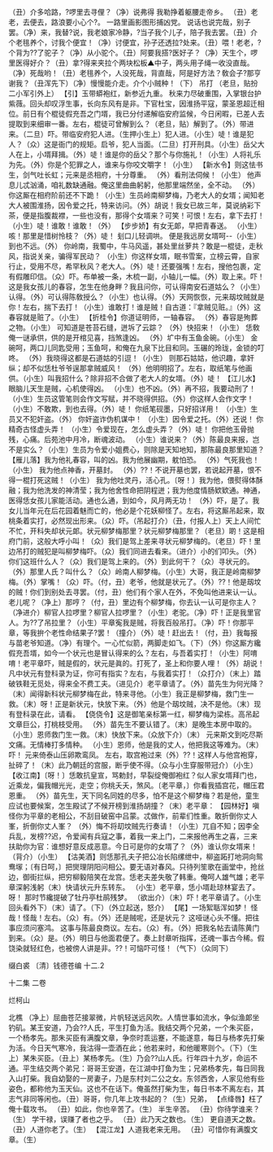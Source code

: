<!-- { "loadSidebar": true } -->
（丑）介多哈路，?啰里去寻俚？（净）说弗得
我勒挣着躯腰走帝乡。
（丑）老老，去便去，路浪要小心个?。
一路里画影图形捕凶党。
说话也说完哉，别子罢。（净）来，我替?说，我老娘家冷静，?当子我个儿子，陪子我去罢。（丑）介个老毴养个，讨我个便宜！（净）讨便宜，孙子还透拉?处来。（丑）喂！老老，?个背为??了驼子？（净）从小驼个。（丑）阿要我搭?医好子？（净）天生个，啰里医得好介？（丑）拿?得来夹拉个两块松板▲中子，两头用子绳一收没直哉。（净）死哉哟！（丑）老毴养个，人没死哉，背直哉，阿是好方法？敎会子?那亨谢我？（丑浑先下）（净）慢慢能介走。介个小贼种！（下）
吊打
（老旦，贴扮二小军引外上）
【引】玉带蟒袍红，新参近九重。
秋来力尽破重围，入掌银台护紫薇。回头却叹浮生事，长向东风有是非。下官杜宝，因淮扬平寇，蒙圣恩超迁相位。前日有个棍徒假充吾之门壻，我已分付递解临安府监候，今日闲暇，已差人去提取到来细审一番。左右，棍徒可曾解到么？（老旦，贴）解到了。（外）带进来。（二旦）吓。带临安府犯人进。（生押小生上）犯人进。（小生）唗！谁是犯人？（众）这是衙门的规矩。启爷，犯人当面。（二旦）打开刑具。（小生）岳父大人在上，小壻拜揖。（外）唗！谁是你的岳父？那个与你施礼！（小生）人将礼乐为先。（外）你是个犯罪之人，谁来与你咬文嚼字！（小生）
【新水令】则这怯书生，剑气吐长虹；元来是丞相府，十分尊重。
（外）看刑法伺候！（小生）
他声息儿忒汹涌，咱礼数缺通融。俺这里曲曲躬躬，他那里端然坐，全不动。
（外）你这厮在相府阶前还不下跪！（小生）生员岭南柳梦梅，乃老大人的女壻；闻知老大人被围淮扬，因令爱之托，特来访问。（外）胡说！我女已故三年，莫说纳彩下茶，便是指腹裁襟，一些也没有，那得个女壻来？可笑！可恨！左右，拿下去打！（小生）唗！谁敢！谁敢！（外）
【步步娇】有女无郞，早把青春送。
（小生）咳！那里是惜树怜枝？（外）唗！
刬口儿轻调哄。
便是我远房女壻呵--（小生）到也不远。（外）
你岭南，我蜀中，牛马风遥，甚处里丝萝共？敢是一棍徒，走秋风，指说关亲，骗得军民动？
（小生）你这样女壻，眠书雪案，立榜云霄，自家行止，受用不尽，希罕秋风？老大人。（外）唗！还要强嘴！左右，搜他包裹，定有假雕印信。（众）吓。布单被一条，木梳一副，小轴儿一幅。（外）取上来。吓！这是我女孩儿的春容，怎生在他身畔？我且问你，可认得南安石道姑么？（小生）认得。（外）可认得陈敎授么？（小生）也认得。（外）天网恢恢，元来刼坟贼就是你！左右，揣下去打！（小生）谁敢打！谁是贼！自古道：『拿贼见赃。』（外）这春容就是赃了。（小生）
【折桂令】你道证明师，一轴春容。
（外）春容是殉葬之物。（小生）
可知道是苍苔石缝，迸坼了云踪？
（外）快招来！（小生）
恁敎俺一谜承供，供的是开棺见喜，挡煞逢凶。
（外）圹中有玉鱼金碗。（小生）
金碗呵，两口儿同匙受用；玉鱼呵，和俺在九泉下比目和同。玉碾的玲珑，金锁的叮咚。
（外）我晓得这都是石道姑的引逗！（小生）
则那石姑姑，他识趣，拿奸纵；却不似恁杜爷爷逞那拿贼威风！
（外）他明明招了。左右，取纸笔与他画供。（小生）叫我招什么？除非招不合做了老大人的女壻。（外）唗！
【江儿水】眼脑儿天生是贼，心机使得凶。
（小生）也不凶。（外）再不招，我要动刑了！（小生）生员这管笔则会作文写赋，并不晓得供招。（外）你这样人会作文字！（小生）不敢欺，到也去得。（外）唗！
你纸笔砚墨，只好招详用！
（小生）生员又不犯奸盗。（外）
你奸盗诈伪机谋中！
（小生）因令爱之托。（外）还说！
你精奇古怪虚头弄！
（小生）令爱现在，怎么虚头弄？（外）唗！
你把他玉骨抛残，心痛。后苑池中月冷，断魂波动。
（小生）谁说来？（外）陈最良来报，岂不是实么？（小生）生员为令爱小姐费心，则除是天知地知，那陈最良那里知道？
【雁儿落】我为他礼春容，叫的凶。我为他展幽期，躭怕恐。
（外）气死我也！（小生）
我为他点神香，开墓封。
（外）??！不说开墓也罢，若说起开墓，恨不得一棍打死这贼！（小生）
我为他吐灵丹，活心孔。〔呀！〕我为他，偎熨得体酥融；我为他洗发的神清莹；我为他舍性命把阴程迸；我为他度情肠欵欵通。神通，医得恁女孩儿家能活动。通也么通，到如今，风月两无功！
（外）吓，是了。我女儿当年元在后花园着魅而亡的，他必是个花妖柳怪了。左右，将这厮吊起来，取桃条着实打，必然现出形来。（众）吓。（吊起打介）（丑，付报人上）天上人间忙不忙，开科失却状元郞。状元柳梦梅那里？状元柳梦梅那里？（老旦）啲！这是相府门前，这般大呼小叫！（众）我们是驾上差来寻状元柳梦梅的。（老旦）吓！里边吊打的贼犯是叫柳梦梅吓。（众）我们同进去看来。（进介）小的们叩头。（外）你们这班什么人？（众）我们是驾上来的。（外）到此何干？（众）寻状元的。（外）那里人氏？叫什么？（众）岭南人柳梦梅。（小生）大哥，我正是岭南柳梦梅。（外）掌嘴！（众）吓。（付，丑）老爷，他就是状元了。（外）??！他是刼坟的贼！你们到别处去寻罢。（付，丑）他们有个家人在外，不免叫他进来认一认。老儿呢？（净上）那哼？（付，丑）里边有个柳梦梅，你去认一认可是你主人？（净进介）柳官人拉啰里？柳官人拉啰里？（小生）老驼。（净）吓！正是我里官人。为??了吊拉里？（小生）平章寃我是贼，将我百般吊打。（净）吓！你那平章，等我拚个老性命结果子?罢！（撞介）（外）唗！赶出去！（付，丑）我每报与苗老爷知道。（净）有理个。一心忙似箭，两脚走如飞。（下）（外）你这厮方纔假充吾壻，如今一个状元也是冒认得来的么？左右，与吾着实打！（小生）阿唷唷！老平章吓，贼是假的，状元是眞的。打死了，圣上和你要人哩！（外）胡说！凡中状元有登科录为证，你可有指实？左右，与我着实打！（众打介）（末上）踏破铁鞋无觅处，得来全不费工夫。（进见介）老平章请了。（外）苗先生为何光降？（末）闻得新科状元柳梦梅在此，特来寻他。（小生）我正是柳梦梅，救门生一救。（末）呀！正是新状元，快放下来。（外）他是个刼坟贼，决不是他。（末）现有登科录在此，请看。
【侥侥令】这是御笔亲标第一红，柳梦梅为梁栋。高吊起文章巨公，打桃枝受用。
（外）苗先生不要认错了。（末）是晚生本房中取的。（小生）恩师救门生一救。（末）快放下来。（众放下介）（末）
元来斯文到吃尽斯文痛。无情棒打多情种。
（小生）恩师，他是我的丈人，他把我这等难为。（末）吓！
元来倚泰山压卵欺鸾凤。
左右，取宫袍过来（外）??！这样人与他宫袍穿，扯碎了！（末）此乃朝廷的宫服，断乎使不得。（众与小生穿服带冠介）（小生）
【收江南】〔呀！〕恁敢抗皇宣，骂勅封，早裂绽俺御袍红？似人家女壻拜门也，近乘龙，偏我帽光光，走空；你桃夭夭，煞风。〔老平章，〕你看我插宫花，帽压君恩重。
（外）苗先生，天下同名同姓的尽多，怕不是这个柳梦梅？若是他，童生应试也要候案，怎生殿试了不候开榜到淮扬胡撞？（末）老平章：
【园林好】嗔怪你为平章的老相公，不刮目破窑中吕蒙。忒做作，前辈们性重。敢折倒你丈人峯，折倒你丈人峯？
（外）悔不将刧坟贼先行奏请！（小生）兀自不知；因李全兵乱，发榜??迟，令爱闻有兵寇之事，着我一来上门，二来报他再生之喜，三来扶助你为官：谁想好意反成恶意。今日可是你的女壻了？（外）谁认你女壻来！（背介）（小生）
【沽美酒】则恁那孔夫子把公冶长陷缧绁中，柳盗跖打地洞向鸳鸯塜；〔有日呵，〕把爕理阴阳问相公。要无语对春风。只待列笙歌在画堂中，抢丝边，御街拦纵，把穷柳毅陪笑在龙宫。恁老夫差失敬了韩重。俺呵人雄气雄；老平章深躬浅躬（末）快请状元升东转东。
（小生）老平章，恁小壻赴琼林宴去了。呀！
那时节纔提破了牡丹亭杜鹃残梦。
（欲出介）（末）吓！老平章请了。（小生回头看外下）（末）请了。（下）（外立起送，怒介）
【尾】一场絮聒浑如梦！
怪哉！怪哉！左右。（众）有。（外）还是贼呢，还是状元？
这哑谜心头不懂。把往事应须问塞鸿。
这事与陈最良商议。左右。（众）有。（外）把我名帖去请陈黄门到来。（众）是。（外）明日与他面君便了。奏上封章听指挥，还魂一事古今稀。假饶染就轻红色，也被傍人讲是非。??！可恼吓可怪！（气下）（众同下）
 

缀白裘 〔清〕钱德苍编 十二.2
 
 
十二集 
二卷
 
烂柯山
 
北樵
（净上）屈曲苍茫接翠微，片帆轻送远风吹。人情世事如流水，争似渔郞坐钓矶。某王安道，乃会??人氏，平生打鱼为活。我结交两个兄弟，一个朱买臣，一个杨孝先。那朱买臣有满腹文章，争奈时乖运蹇，不能遂意，每日与杨孝先打柴为活。今日天气寒冷，我沽得一壶酒在此；他若来时，和他暖寒则个。（下）（生上）某朱买臣。（丑上）某杨孝先。（生）乃会??山人氏。行年四十九岁，命运不通。平生结交两个弟兄：哥哥王安道，在江湖中打鱼为生；兄弟杨孝先，每日同我入山打柴。我自幼娶的一房妻子，乃是东村刘二公之女。东邻西舍，人家见他有些姿色，都称他为玉天仙。这也不在话下。俺虽然打柴为生，每日书本不离左右，其志气非同等闲也。（丑）哥哥，你几年上攻书起的？（生）兄弟，
【点绛唇】枉了俺十载攻书。
（丑）如此，你也辛苦了。（生）
半生辛苦。
（丑）你待学谁来？（生）
学干禄，误赚了者也之乎。
（丑）此乃天之数也。（生）
更自道天之数。
（丑）人道你老了。（生）
【混江龙】人道我老来无用。
（丑）可惜你有满腹文章。（生）
